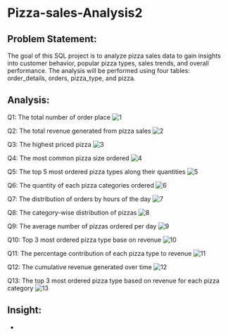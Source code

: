 # Pizza-sales-Analysis2

## Problem Statement:
The goal of this SQL project is to analyze pizza sales data to gain insights into customer behavior, popular
pizza types, sales trends, and overall performance. The analysis will be performed using four tables:
order_details, orders, pizza_type, and pizza.

## Analysis:

Q1: The total number of order place
![1](https://github.com/user-attachments/assets/de7897f1-7831-4e94-9f0d-3c13d8389eda)

Q2: The total revenue generated from pizza sales
![2](https://github.com/user-attachments/assets/600da8a0-d9f3-45b0-903b-4f8728bd6527)

Q3: The highest priced pizza
![3](https://github.com/user-attachments/assets/c7ba664e-c0d0-4804-b1c9-fbcb3919230b)

Q4: The most common pizza size ordered
![4](https://github.com/user-attachments/assets/8fd22d25-aa2e-421b-864a-7c4d963c042a)

Q5: The top 5 most ordered pizza types along their quantities
![5](https://github.com/user-attachments/assets/6a441849-3d3a-49c1-bd9c-1702ea30a336)

Q6: The quantity of each pizza categories ordered
![6](https://github.com/user-attachments/assets/4486e4d1-ad4d-411d-acc9-28aea5ed7285)

Q7: The distribution of orders by hours of the day
![7](https://github.com/user-attachments/assets/c07fc54e-3b02-4fa8-8e70-2de17997738a)

Q8: The category-wise distribution of pizzas
![8](https://github.com/user-attachments/assets/c2a3f51e-11f7-4252-9391-71ef3c96d7e8)

Q9: The average number of pizzas ordered per day
![9](https://github.com/user-attachments/assets/3c1745c4-7a58-4097-99a8-151f95ffbb52)

Q10: Top 3 most ordered pizza type base on revenue
![10](https://github.com/user-attachments/assets/ec015685-6c43-4f41-9eb9-dd02842c4036)

Q11: The percentage contribution of each pizza type to revenue
![11](https://github.com/user-attachments/assets/d7ed69fc-8a5d-45c8-a244-0569b07d46c7)

Q12: The cumulative revenue generated over time
![12](https://github.com/user-attachments/assets/3ed69c88-28ff-447d-a047-502b40689941)

Q13: The top 3 most ordered pizza type based on revenue for each pizza category
![13](https://github.com/user-attachments/assets/19dad4b7-8b54-43a9-8642-fd065c5b5b0d)


## Insight:
+ 













